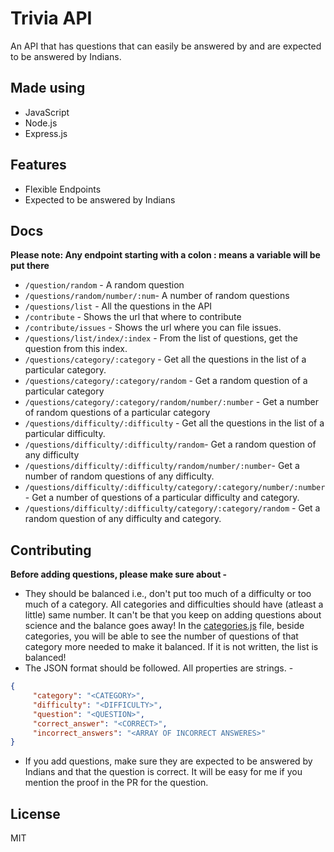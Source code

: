 # Trivia API

An API that has questions that can easily be answered by and are expected to be answered by Indians.

## Made using

- JavaScript
- Node.js
- Express.js

## Features

- Flexible Endpoints
- Expected to be answered by Indians

## Docs

**Please note: Any endpoint starting with a colon : means a variable will be put there**

- `/question/random` - A random question
- `/questions/random/number/:num`- A number of random questions
- `/questions/list` - All the questions in the API
- `/contribute` - Shows the url that where to contribute
- `/contribute/issues` - Shows the url where you can file issues.
- `/questions/list/index/:index` - From the list of questions, get the question from this index.
- `/questions/category/:category` - Get all the questions in the list of a particular category.
- `/questions/category/:category/random` - Get a random question of a particular category
- `/questions/category/:category/random/number/:number` - Get a number of random questions of a particular category
- `/questions/difficulty/:difficulty` - Get all the questions in the list of a particular difficulty.
- `/questions/difficulty/:difficulty/random`- Get a random question of any difficulty
- `/questions/difficulty/:difficulty/random/number/:number`- Get a number of random questions of any difficulty.
- `/questions/difficulty/:difficulty/category/:category/number/:number`- Get a number of questions of a particular difficulty and category.
- `/questions/difficulty/:difficulty/category/:category/random` - Get a random question of any difficulty and category.


## Contributing

**Before adding questions, please make sure about -**

- They should be balanced i.e., don't put too much of a difficulty or too much of a category. All categories and difficulties should have (atleast a little) same number. It can't be that you keep on adding questions about science and the balance goes away! In the [categories.js](./lib/categories.js) file, beside categories, you will be able to see the number of questions of that category more needed to make it balanced. If it is not written, the list is balanced!
- The JSON format should be followed. All properties are strings. - 
 ```json
 {
      "category": "<CATEGORY>",
      "difficulty": "<DIFFICULTY>",
      "question": "<QUESTION>",
      "correct_answer": "<CORRECT>",
      "incorrect_answers": "<ARRAY OF INCORRECT ANSWERES>"
 }
 ```
- If you add questions, make sure they are expected to be answered by Indians and that the question is correct. It will be easy for me if you mention the proof in the PR for the question.

## License

MIT
